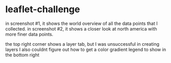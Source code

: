 # leaflet-challenge

in screenshot #1, it shows the world overview of all the data points that I collected.
in screenshot #2, it shows a closer look at north america with more finer data points.

the top right corner shows a layer tab, but I was unsuccessful in creating layers
I also couldnt figure out how to get a color gradient legend to show in the bottom right
